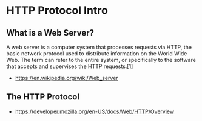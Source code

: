 # HTTP Protocol Intro

## What is a Web Server?

A web server is a computer system that processes requests via HTTP, the basic network protocol used to distribute information on the World Wide Web. The term can refer to the entire system, or specifically to the software that accepts and supervises the HTTP requests.[1]

+ https://en.wikipedia.org/wiki/Web_server

## The HTTP Protocol

+ https://developer.mozilla.org/en-US/docs/Web/HTTP/Overview

